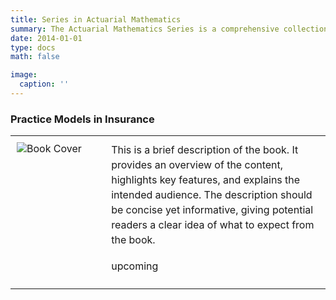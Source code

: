 ```yaml
---
title: Series in Actuarial Mathematics
summary: The Actuarial Mathematics Series is a comprehensive collection of textbooks and reference materials designed to provide in-depth knowledge and understanding of key concepts in actuarial science and mathematics. 
date: 2014-01-01
type: docs
math: false

image:
  caption: ''
---
```



<style>
  table {
    width: 100%;
    border-collapse: collapse;
  }

  td {
    vertical-align: top;
    padding: 10px;
  }

  .left-cell {
    width: 30%;
  }

  .right-cell {
    width: 70%;
  }

  .book-cover {
    max-width: 100%;
    height: auto;
  }

  .book-description {
    font-size: 1em;
    line-height: 1.5;
    margin-bottom: 20px;
  }

  .button-container {
    margin-top: 10px;
  }

  .button {
    display: inline-block;
    padding: 5px 15px;
    font-size: 0.9em;
    text-align: center;
    text-decoration: none;
    color: white;
    background-color: #007BFF;
    border-radius: 5px;
    margin-right: 10px;
  }

  .button:hover {
    background-color: #0056b3;
  }
</style>


### Practice Models in Insurance

<table>
  <tr>
    <td class="left-cell">
      <img src="path_to_cover_image.jpg" alt="Book Cover" class="book-cover" />
    </td>
    <td class="right-cell">
      <div class="book-description">
        This is a brief description of the book. It provides an overview of the content, highlights key features, and explains the intended audience. The description should be concise yet informative, giving potential readers a clear idea of what to expect from the book.
      </div>
    <p class="upcoming">upcoming</p>
    </td>
  </tr>
</table>
